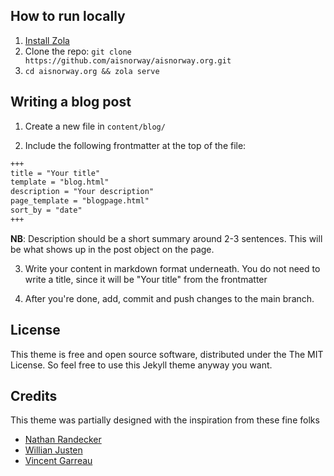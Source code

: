 ## How to run locally

1. [Install Zola](https://www.getzola.org/documentation/getting-started/installation/)
2. Clone the repo: `git clone https://github.com/aisnorway/aisnorway.org.git`
3. `cd aisnorway.org && zola serve`

## Writing a blog post

1. Create a new file in `content/blog/`

2. Include the following frontmatter at the top of the file:

```md
+++
title = "Your title"
template = "blog.html"
description = "Your description"
page_template = "blogpage.html"
sort_by = "date"
+++
```

**NB**: Description should be a short summary around 2-3 sentences. This will be what shows up in the post object on the page.

3. Write your content in markdown format underneath. You do not need to write a title, since it will be "Your title" from the frontmatter

4. After you're done, add, commit and push changes to the main branch.

## License

This theme is free and open source software, distributed under the The MIT License. So feel free to use this Jekyll theme anyway you want.

## Credits

This theme was partially designed with the inspiration from these fine folks
- [Nathan Randecker](https://github.com/nrandecker/particle)
- [Willian Justen](https://github.com/willianjusten/will-jekyll-template)
- [Vincent Garreau](https://github.com/VincentGarreau/particles.js/)
